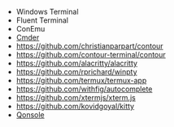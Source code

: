 - Windows Terminal
- Fluent Terminal
- ConEmu
- [Cmder](https://github.com/cmderdev/cmder)
- https://github.com/christianparpart/contour
- https://github.com/contour-terminal/contour
- https://github.com/alacritty/alacritty
- https://github.com/rprichard/winpty
- https://github.com/termux/termux-app
- https://github.com/withfig/autocomplete
- https://github.com/xtermjs/xterm.js
- https://github.com/kovidgoyal/kitty
- [Qonsole](https://github.com/joedf/Qonsole)